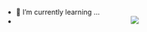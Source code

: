 - 🌱 I’m currently learning ...
- <div align="center"> <img src="https://metrics.lecoq.io/xuuhaa?template=classic&config.timezone=Asia%2FNanjing"> </div>
<!--
**xuuhaa/xuuhaa** is a ✨ _special_ ✨ repository because its `README.md` (this file) appears on your GitHub profile.

Here are some ideas to get you started:

- 🔭 I’m currently working on ...
- 🌱 I’m currently learning ...
- 👯 I’m looking to collaborate on ...
- 🤔 I’m looking for help with ...
- 💬 Ask me about ...
- 📫 How to reach me: ...
- 😄 Pronouns: ...
- ⚡ Fun fact: ...
-->
